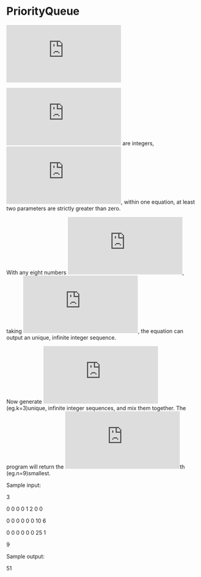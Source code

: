 # PriorityQueue

![](https://latex.codecogs.com/gif.latex?f%28n%29%3Da_7n%5E7%20&plus;a_6n%5E6%20&plus;a_5n%5E5%20&plus;a_4n%5E4%20&plus;a_3n%5E3%20&plus;a_2n%5E2%20&plus;a_1n%20&plus;a_0)

![](https://latex.codecogs.com/gif.latex?a_i) are integers, ![](https://latex.codecogs.com/gif.latex?0%5Cleq%20a_i%5Cleq%201000), within one equation, at least two parameters are strictly greater than zero. 

With any eight numbers ![](https://latex.codecogs.com/gif.latex?a_7%2C%20a_6%2C...%2C%20a_0), taking ![](https://latex.codecogs.com/gif.latex?n%3D1%2C%20n%3D2%2C%20n%3D3%2C...), the equation can output an unique, infinite integer sequence. 

Now generate ![](https://latex.codecogs.com/gif.latex?k) (eg.k=3)unique, infinite integer sequences, and mix them together. The program will return the ![](https://latex.codecogs.com/gif.latex?n)th (eg.n=9)smallest. 

Sample input:

3

0 0 0 0 1 2 0 0 

0 0 0 0 0 0 10 6

0 0 0 0 0 0 25 1

9

Sample output:

51
